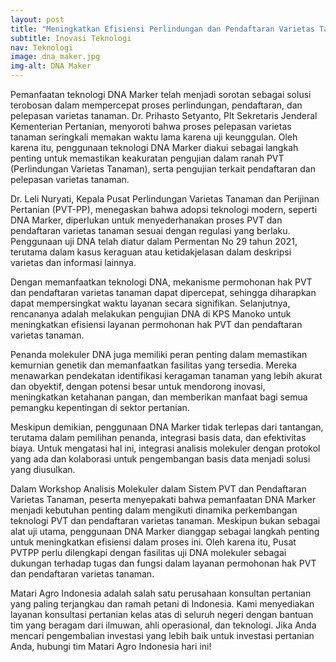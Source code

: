```yaml
---
layout: post 
title: "Meningkatkan Efisiensi Perlindungan dan Pendaftaran Varietas Tanaman melalui Teknologi DNA Marker"
subtitle: Inovasi Teknologi
nav: Teknologi
image: dna_maker.jpg
img-alt: DNA Maker
---
```


Pemanfaatan teknologi DNA Marker telah menjadi sorotan sebagai solusi terobosan dalam mempercepat proses perlindungan, pendaftaran, dan pelepasan varietas tanaman. Dr. Prihasto Setyanto, Plt Sekretaris Jenderal Kementerian Pertanian, menyoroti bahwa proses pelepasan varietas tanaman seringkali memakan waktu lama karena uji keunggulan. Oleh karena itu, penggunaan teknologi DNA Marker diakui sebagai langkah penting untuk memastikan keakuratan pengujian dalam ranah PVT (Perlindungan Varietas Tanaman), serta pengujian terkait pendaftaran dan pelepasan varietas tanaman.

Dr. Leli Nuryati, Kepala Pusat Perlindungan Varietas Tanaman dan Perijinan Pertanian (PVT-PP), menegaskan bahwa adopsi teknologi modern, seperti DNA Marker, diperlukan untuk menyederhanakan proses PVT dan pendaftaran varietas tanaman sesuai dengan regulasi yang berlaku. Penggunaan uji DNA telah diatur dalam Permentan No 29 tahun 2021, terutama dalam kasus keraguan atau ketidakjelasan dalam deskripsi varietas dan informasi lainnya.

Dengan memanfaatkan teknologi DNA, mekanisme permohonan hak PVT dan pendaftaran varietas tanaman dapat dipercepat, sehingga diharapkan dapat mempersingkat waktu layanan secara signifikan. Selanjutnya, rencananya adalah melakukan pengujian DNA di KPS Manoko untuk meningkatkan efisiensi layanan permohonan hak PVT dan pendaftaran varietas tanaman.

Penanda molekuler DNA juga memiliki peran penting dalam memastikan kemurnian genetik dan memanfaatkan fasilitas yang tersedia. Mereka menawarkan pendekatan identifikasi keragaman tanaman yang lebih akurat dan obyektif, dengan potensi besar untuk mendorong inovasi, meningkatkan ketahanan pangan, dan memberikan manfaat bagi semua pemangku kepentingan di sektor pertanian.

Meskipun demikian, penggunaan DNA Marker tidak terlepas dari tantangan, terutama dalam pemilihan penanda, integrasi basis data, dan efektivitas biaya. Untuk mengatasi hal ini, integrasi analisis molekuler dengan protokol yang ada dan kolaborasi untuk pengembangan basis data menjadi solusi yang diusulkan.

Dalam Workshop Analisis Molekuler dalam Sistem PVT dan Pendaftaran Varietas Tanaman, peserta menyepakati bahwa pemanfaatan DNA Marker menjadi kebutuhan penting dalam mengikuti dinamika perkembangan teknologi PVT dan pendaftaran varietas tanaman. Meskipun bukan sebagai alat uji utama, penggunaan DNA Marker dianggap sebagai langkah penting untuk meningkatkan efisiensi dalam proses ini. Oleh karena itu, Pusat PVTPP perlu dilengkapi dengan fasilitas uji DNA molekuler sebagai dukungan terhadap tugas dan fungsi dalam layanan permohonan hak PVT dan pendaftaran varietas tanaman.

Matari Agro Indonesia adalah salah satu perusahaan konsultan pertanian yang paling terjangkau dan ramah petani di Indonesia. Kami menyediakan layanan konsultasi pertanian kelas atas di seluruh negeri dengan bantuan tim yang beragam dari ilmuwan, ahli operasional, dan teknologi. Jika Anda mencari pengembalian investasi yang lebih baik untuk investasi pertanian Anda, hubungi tim Matari Agro Indonesia hari ini!
